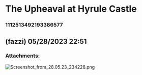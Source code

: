 # The Upheaval at Hyrule Castle
### 1112513492193386577
##  (fazzi) 05/28/2023 22:51 

> 
### Attachments: 
![Screenshot_from_28.05.23_234228.png](https://yuzudiscordbackup.s3.us-west-2.amazonaws.com/files-media/1112513492193386577_Screenshot_from_28.05.23_234228.png)


